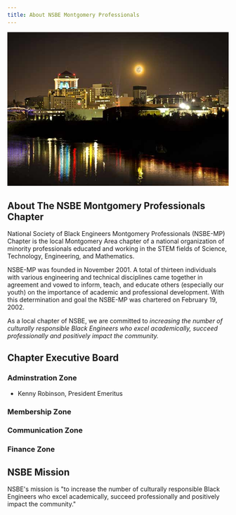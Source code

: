 ```yaml
---
title: About NSBE Montgomery Professionals
---
```


<div class="col-12 text-center mb-3">
<img src="/images/mgmskyline.jpg" alt="Montgomery skyline at night" class="mx-auto">
</div>

## About The NSBE Montgomery Professionals Chapter

National Society of Black Engineers Montgomery Professionals (NSBE-MP) Chapter is the local Montgomery Area chapter of a national organization of minority professionals educated and working in the STEM fields of Science, Technology, Engineering, and Mathematics.

NSBE-MP was founded in November 2001. A total of thirteen individuals with various engineering and technical disciplines came together in agreement and vowed to inform, teach, and educate others (especially our youth) on the importance of academic and professional development. With this determination and goal the NSBE-MP was chartered on February 19, 2002.

As a local chapter of NSBE, we are committed to *increasing the number of culturally responsible Black*
*Engineers who excel academically, succeed professionally and positively impact the community.*

## Chapter Executive Board

### Adminstration Zone

* Kenny Robinson, President Emeritus

### Membership Zone

### Communication Zone 

### Finance Zone

## NSBE Mission

NSBE's mission is "to increase the number of culturally responsible Black Engineers who excel academically, succeed professionally and positively impact the community."

